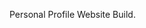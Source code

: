 <!DOCTYPE html>
<html lang="en">
  <head>
    <meta charset="UTF-8" />
  </head>
  <body>
   <p>
   Personal Profile Website Build.
   </p>
  </body>
</html>
